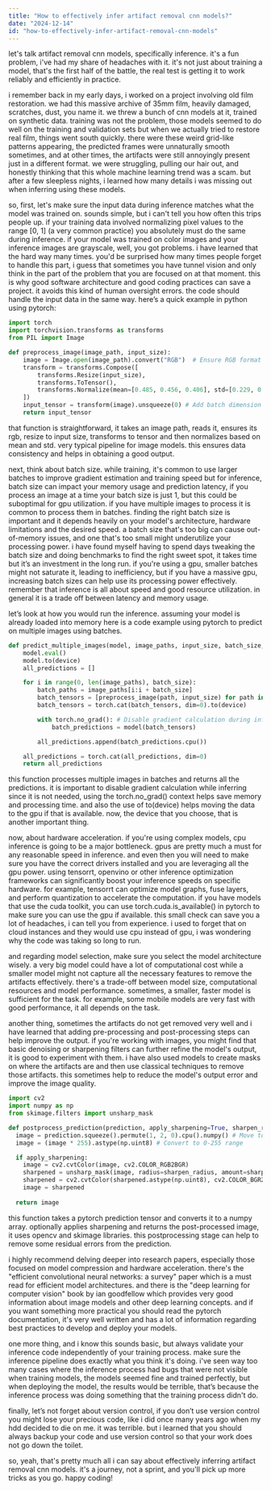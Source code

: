 ```yaml
---
title: "How to effectively infer artifact removal cnn models?"
date: "2024-12-14"
id: "how-to-effectively-infer-artifact-removal-cnn-models"
---
```


let's talk artifact removal cnn models, specifically inference. it's a fun problem, i've had my share of headaches with it. it's not just about training a model, that's the first half of the battle, the real test is getting it to work reliably and efficiently in practice.

i remember back in my early days, i worked on a project involving old film restoration. we had this massive archive of 35mm film, heavily damaged, scratches, dust, you name it. we threw a bunch of cnn models at it, trained on synthetic data. training was not the problem, those models seemed to do well on the training and validation sets but when we actually tried to restore real film, things went south quickly. there were these weird grid-like patterns appearing, the predicted frames were unnaturally smooth sometimes, and at other times, the artifacts were still annoyingly present just in a different format. we were struggling, pulling our hair out, and honestly thinking that this whole machine learning trend was a scam. but after a few sleepless nights, i learned how many details i was missing out when inferring using these models.

so, first, let's make sure the input data during inference matches what the model was trained on. sounds simple, but i can't tell you how often this trips people up. if your training data involved normalizing pixel values to the range [0, 1] (a very common practice) you absolutely must do the same during inference. if your model was trained on color images and your inference images are grayscale, well, you got problems. i have learned that the hard way many times. you'd be surprised how many times people forget to handle this part, i guess that sometimes you have tunnel vision and only think in the part of the problem that you are focused on at that moment. this is why good software architecture and good coding practices can save a project. it avoids this kind of human oversight errors. the code should handle the input data in the same way. here’s a quick example in python using pytorch:

```python
import torch
import torchvision.transforms as transforms
from PIL import Image

def preprocess_image(image_path, input_size):
    image = Image.open(image_path).convert("RGB")  # Ensure RGB format
    transform = transforms.Compose([
        transforms.Resize(input_size),
        transforms.ToTensor(),
        transforms.Normalize(mean=[0.485, 0.456, 0.406], std=[0.229, 0.224, 0.225]) # ImageNet stats, adjust based on training data
    ])
    input_tensor = transform(image).unsqueeze(0) # Add batch dimension
    return input_tensor
```

that function is straightforward, it takes an image path, reads it, ensures its rgb, resize to input size, transforms to tensor and then normalizes based on mean and std. very typical pipeline for image models. this ensures data consistency and helps in obtaining a good output.

next, think about batch size. while training, it's common to use larger batches to improve gradient estimation and training speed but for inference, batch size can impact your memory usage and prediction latency, if you process an image at a time your batch size is just 1, but this could be suboptimal for gpu utilization. if you have multiple images to process it is common to process them in batches. finding the right batch size is important and it depends heavily on your model's architecture, hardware limitations and the desired speed. a batch size that's too big can cause out-of-memory issues, and one that's too small might underutilize your processing power. i have found myself having to spend days tweaking the batch size and doing benchmarks to find the right sweet spot, it takes time but it’s an investment in the long run. if you're using a gpu, smaller batches might not saturate it, leading to inefficiency, but if you have a massive gpu, increasing batch sizes can help use its processing power effectively. remember that inference is all about speed and good resource utilization. in general it is a trade off between latency and memory usage.

let’s look at how you would run the inference. assuming your model is already loaded into memory here is a code example using pytorch to predict on multiple images using batches.

```python
def predict_multiple_images(model, image_paths, input_size, batch_size, device):
    model.eval()
    model.to(device)
    all_predictions = []

    for i in range(0, len(image_paths), batch_size):
        batch_paths = image_paths[i:i + batch_size]
        batch_tensors = [preprocess_image(path, input_size) for path in batch_paths]
        batch_tensors = torch.cat(batch_tensors, dim=0).to(device)

        with torch.no_grad(): # Disable gradient calculation during inference
            batch_predictions = model(batch_tensors)

        all_predictions.append(batch_predictions.cpu())

    all_predictions = torch.cat(all_predictions, dim=0)
    return all_predictions
```

this function processes multiple images in batches and returns all the predictions. it is important to disable gradient calculation while inferring since it is not needed, using the torch.no_grad() context helps save memory and processing time. and also the use of to(device) helps moving the data to the gpu if that is available. now, the device that you choose, that is another important thing.

now, about hardware acceleration. if you're using complex models, cpu inference is going to be a major bottleneck. gpus are pretty much a must for any reasonable speed in inference. and even then you will need to make sure you have the correct drivers installed and you are leveraging all the gpu power. using tensorrt, openvino or other inference optimization frameworks can significantly boost your inference speeds on specific hardware. for example, tensorrt can optimize model graphs, fuse layers, and perform quantization to accelerate the computation. if you have models that use the cuda toolkit, you can use torch.cuda.is_available() in pytorch to make sure you can use the gpu if available. this small check can save you a lot of headaches, i can tell you from experience. i used to forget that on cloud instances and they would use cpu instead of gpu, i was wondering why the code was taking so long to run.

and regarding model selection, make sure you select the model architecture wisely. a very big model could have a lot of computational cost while a smaller model might not capture all the necessary features to remove the artifacts effectively. there's a trade-off between model size, computational resources and model performance. sometimes, a smaller, faster model is sufficient for the task. for example, some mobile models are very fast with good performance, it all depends on the task.

another thing, sometimes the artifacts do not get removed very well and i have learned that adding pre-processing and post-processing steps can help improve the output. if you're working with images, you might find that basic denoising or sharpening filters can further refine the model's output, it is good to experiment with them. i have also used models to create masks on where the artifacts are and then use classical techniques to remove those artifacts. this sometimes help to reduce the model's output error and improve the image quality.

```python
import cv2
import numpy as np
from skimage.filters import unsharp_mask

def postprocess_prediction(prediction, apply_sharpening=True, sharpen_radius=1, sharpen_amount=1):
  image = prediction.squeeze().permute(1, 2, 0).cpu().numpy() # Move to cpu and convert to numpy array
  image = (image * 255).astype(np.uint8) # Convert to 0-255 range

  if apply_sharpening:
    image = cv2.cvtColor(image, cv2.COLOR_RGB2BGR)
    sharpened = unsharp_mask(image, radius=sharpen_radius, amount=sharpen_amount, channel_axis=-1, preserve_range=True) # Apply unsharp mask
    sharpened = cv2.cvtColor(sharpened.astype(np.uint8), cv2.COLOR_BGR2RGB)
    image = sharpened
    
  return image
```

this function takes a pytorch prediction tensor and converts it to a numpy array. optionally applies sharpening and returns the post-processed image, it uses opencv and skimage libraries. this postprocessing stage can help to remove some residual errors from the prediction.

i highly recommend delving deeper into research papers, especially those focused on model compression and hardware acceleration. there's the "efficient convolutional neural networks: a survey" paper which is a must read for efficient model architectures. and there is the "deep learning for computer vision" book by ian goodfellow which provides very good information about image models and other deep learning concepts. and if you want something more practical you should read the pytorch documentation, it's very well written and has a lot of information regarding best practices to develop and deploy your models.

one more thing, and i know this sounds basic, but always validate your inference code independently of your training process. make sure the inference pipeline does exactly what you think it's doing. i've seen way too many cases where the inference process had bugs that were not visible when training models, the models seemed fine and trained perfectly, but when deploying the model, the results would be terrible, that’s because the inference process was doing something that the training process didn't do.

finally, let’s not forget about version control, if you don’t use version control you might lose your precious code, like i did once many years ago when my hdd decided to die on me. it was terrible. but i learned that you should always backup your code and use version control so that your work does not go down the toilet.

so, yeah, that's pretty much all i can say about effectively inferring artifact removal cnn models. it's a journey, not a sprint, and you'll pick up more tricks as you go. happy coding!
